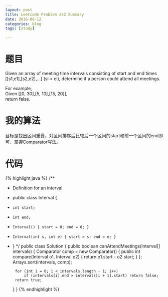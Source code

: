 ```yaml
---
layout: post
title: Leetcode Problem 252 Summary
date: 2016-08-12
categories: blog
tags: [study]

---
```


# 题目

Given an array of meeting time intervals consisting of start and end times [[s1,e1],[s2,e2],...] (si < ei), determine if a person could attend all meetings.

For example,  
Given [[0, 30],[5, 10],[15, 20]],  
return false.

# 我的算法

目标是找出区间重叠，对区间排序后比较后一个区间的start和前一个区间的end即可，掌握Comparator写法。

# 代码

{% highlight java %}
/**
 * Definition for an interval.
 * public class Interval {
 *     int start;
 *     int end;
 *     Interval() { start = 0; end = 0; }
 *     Interval(int s, int e) { start = s; end = e; }
 * }
 */
public class Solution {
    public boolean canAttendMeetings(Interval[] intervals) {
        Comparator<Interval> comp = new Comparator<Interval>() {
            public int compare(Interval o1, Interval o2) {
                return o1.start - o2.start;
            }
        };
        Arrays.sort(intervals, comp);
        
        for (int i = 0; i < intervals.length - 1; i++)
            if (intervals[i].end > intervals[i + 1].start) return false;
        return true;
    }
}
{% endhighlight %}